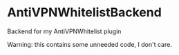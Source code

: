 # AntiVPNWhitelistBackend
Backend for my AntiVPNWhitelist plugin

Warning: this contains some unneeded code, I don't care.
